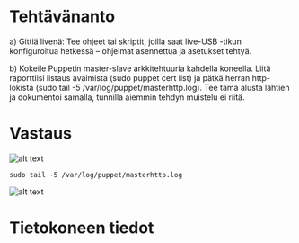# Tehtävänanto

a) Gittiä livenä: Tee ohjeet tai skriptit, joilla saat live-USB -tikun konfiguroitua hetkessä – ohjelmat asennettua ja asetukset tehtyä.

b) Kokeile Puppetin master-slave arkkitehtuuria kahdella koneella. Liitä raporttiisi listaus avaimista (sudo puppet cert list) ja pätkä herran http-lokista (sudo tail -5 /var/log/puppet/masterhttp.log). Tee tämä alusta lähtien ja dokumentoi samalla, tunnilla aiemmin tehdyn muistelu ei riitä.

# Vastaus

![alt text](https://github.com/siavonen/Puppet-master/blob/master/teht%C3%A4v%C3%A4t/T2/pics/1.png?raw=true)

```
sudo tail -5 /var/log/puppet/masterhttp.log
```

![alt text](https://github.com/siavonen/Puppet-master/blob/master/teht%C3%A4v%C3%A4t/T2/pics/2.png?raw=true)

# Tietokoneen tiedot

